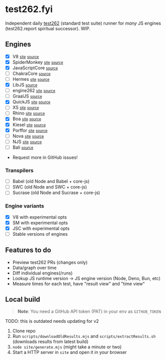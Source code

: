 # test262.fyi
Independent daily [test262](https://github.com/tc39/test262) (standard test suite) runner for *many* JS engines (test262.report spiritual successor). WIP.

## Engines
- [X] V8 <small>[site](https://v8.dev)</small> <small>[source](https://chromium.googlesource.com/v8/v8.git)</small>
- [X] SpiderMonkey <small>[site](https://spidermonkey.dev)</small> <small>[source](https://hg.mozilla.org/mozilla-central/file/tip/js)</small>
- [X] JavaScriptCore <small>[source](https://github.com/WebKit/WebKit/tree/main/Source/JavaScriptCore)</small>
- [ ] ChakraCore <small>[source](https://github.com/chakra-core/ChakraCore)</small>
- [ ] Hermes <small>[site](https://hermesengine.dev)</small> <small>[source](https://github.com/facebook/hermes)</small>
- [X] LibJS <small>[source](https://github.com/LadybirdBrowser/ladybird/tree/master/Libraries/LibJS)</small>
- [ ] engine262 <small>[site](https://engine262.js.org)</small> <small>[source](https://github.com/engine262/engine262)</small>
- [ ] GraalJS <small>[source](https://github.com/oracle/graaljs)</small>
- [X] QuickJS <small>[site](https://bellard.org/quickjs/)</small> <small>[source](https://github.com/bellard/quickjs)</small>
- [ ] XS <small>[site](https://www.moddable.com/)</small> <small>[source](https://github.com/Moddable-OpenSource/moddable)</small>
- [ ] Rhino <small>[site](https://mozilla.github.io/rhino/)</small> <small>[source](https://github.com/mozilla/rhino)</small>
- [X] Boa <small>[site](https://boajs.dev/)</small> <small>[source](https://github.com/boa-dev/boa)</small>
- [X] Kiesel <small>[site](https://kiesel.dev)</small> <small>[source](https://codeberg.org/kiesel-js/kiesel)</small>
- [X] Porffor <small>[site](https://porffor.dev)</small> <small>[source](https://github.com/CanadaHonk/porffor)</small>
- [ ] Nova <small>[site](https://trynova.dev)</small> <small>[source](https://github.com/trynova/nova)</small>
- [ ] NJS <small>[site](https://nginx.org/en/docs/njs/)</small> <small>[source](https://github.com/nginx/njs)</small>
- [ ] Bali <small>[source](https://github.com/ferus-web/bali)</small>
- Request more in GitHub issues!

### Transpilers
- [ ] Babel (old Node and Babel + core-js)
- [ ] SWC (old Node and SWC + core-js)
- [ ] Sucrase (old Node and Sucrase + core-js)

### Engine variants
- [X] V8 with experimental opts
- [X] SM with experimental opts
- [X] JSC with experimental opts
- [ ] Stable versions of engines

## Features to do
- Preview test262 PRs (changes only)
- Data/graph over time
- Diff individual engines(/runs)
- Lookup JS runtime version -> JS engine version (Node, Deno, Bun, etc)
- Measure times for each test, have "result view" and "time view"

## Local build
> **Note**:
> You need a GitHub API token (PAT) in your env as `GITHUB_TOKEN`

TODO: this is outdated needs updating for v2

1. Clone repo
2. Run `scripts/downloadOldResults.mjs` and `scripts/extractResults.sh` (downloads results from latest build)
3. `node site/generate.mjs` (might take a minute or two)
4. Start a HTTP server in `site` and open it in your browser
